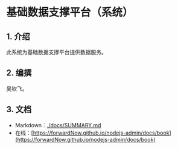# 基础数据支撑平台（系统）

## 1. 介绍

此系统为基础数据支撑平台提供数据服务。

## 2. 编撰

吴钦飞。

## 3. 文档

* Markdown：[./docs/SUMMARY.md](./docs/SUMMARY.md)
* 在线：[https://forwardNow.github.io/nodejs-admin/docs/book](https://forwardNow.github.io/nodejs-admin/docs/book)